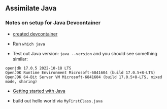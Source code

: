 ## Assimilate Java

### Notes on setup for Java Devcontainer

* [created devcontainer](https://github.com/microsoft/vscode-remote-try-java/blob/main/.devcontainer/Dockerfile)
* Run `which java`

* Test out Java version: `java --version` and you should see something similar:

```
openjdk 17.0.5 2022-10-18 LTS
OpenJDK Runtime Environment Microsoft-6841604 (build 17.0.5+8-LTS)
OpenJDK 64-Bit Server VM Microsoft-6841604 (build 17.0.5+8-LTS, mixed mode, sharing)
```
* [Getting started with Java](https://dev.java/learn/getting-started-with-java/)

* build out hello world via `MyFirstClass.java` 